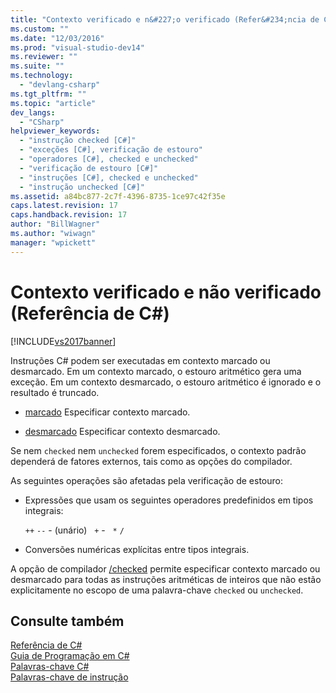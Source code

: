 ```yaml
---
title: "Contexto verificado e n&#227;o verificado (Refer&#234;ncia de C#) | Microsoft Docs"
ms.custom: ""
ms.date: "12/03/2016"
ms.prod: "visual-studio-dev14"
ms.reviewer: ""
ms.suite: ""
ms.technology: 
  - "devlang-csharp"
ms.tgt_pltfrm: ""
ms.topic: "article"
dev_langs: 
  - "CSharp"
helpviewer_keywords: 
  - "instrução checked [C#]"
  - "exceções [C#], verificação de estouro"
  - "operadores [C#], checked e unchecked"
  - "verificação de estouro [C#]"
  - "instruções [C#], checked e unchecked"
  - "instrução unchecked [C#]"
ms.assetid: a84bc877-2c7f-4396-8735-1ce97c42f35e
caps.latest.revision: 17
caps.handback.revision: 17
author: "BillWagner"
ms.author: "wiwagn"
manager: "wpickett"
---
```

# Contexto verificado e n&#227;o verificado (Refer&#234;ncia de C#)
[!INCLUDE[vs2017banner](../../../csharp/includes/vs2017banner.md)]

Instruções C\# podem ser executadas em contexto marcado ou desmarcado.  Em um contexto marcado, o estouro aritmético gera uma exceção.  Em um contexto desmarcado, o estouro aritmético é ignorado e o resultado é truncado.  
  
-   [marcado](../../../csharp/language-reference/keywords/checked.md) Especificar contexto marcado.  
  
-   [desmarcado](../../../csharp/language-reference/keywords/unchecked.md) Especificar contexto desmarcado.  
  
 Se nem `checked` nem `unchecked` forem especificados, o contexto padrão dependerá de fatores externos, tais como as opções do compilador.  
  
 As seguintes operações são afetadas pela verificação de estouro:  
  
-   Expressões que usam os seguintes operadores predefinidos em tipos integrais:  
  
     `++`  `--` \- \(unário\)   `+` \-   `*` `/`  
  
-   Conversões numéricas explícitas entre tipos integrais.  
  
 A opção de compilador [\/checked](../../../csharp/language-reference/compiler-options/checked-compiler-option.md) permite especificar contexto marcado ou desmarcado para todas as instruções aritméticas de inteiros que não estão explicitamente no escopo de uma palavra\-chave `checked` ou `unchecked`.  
  
## Consulte também  
 [Referência de C\#](../../../csharp/language-reference/index.md)   
 [Guia de Programação em C\#](../../../csharp/programming-guide/index.md)   
 [Palavras\-chave C\#](../../../csharp/language-reference/keywords/index.md)   
 [Palavras\-chave de instrução](../../../csharp/language-reference/keywords/statement-keywords.md)